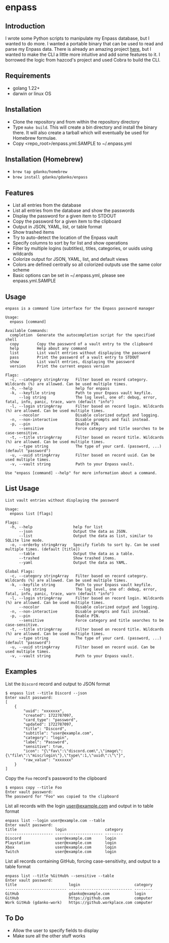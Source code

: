 # enpass

## Introduction
I wrote some Python scripts to manipulate my Enpass database, but I wanted to do more. I wanted a portable binary that can be used to read and parse my Enpass data. There is already an amazing project [here](https://github.com/hazcod/enpass-cli.git), but I wanted to make the CLI a little more intuitive and add some features to it. I borrowed the logic from hazcod's project and used Cobra to build the CLI.

## Requirements
* golang 1.22+
* darwin or linux OS

## Installation
* Clone the repository and from within the repository directory
* Type `make build`. This will create a bin directory and install the binary there. It will also create a tarball which will eventually be used for Homebrew formulae.
* Copy <repo_root>/enpass.yml.SAMPLE to ~/.enpass.yml

## Installation (Homebrew)
* `brew tap gdanko/homebrew`
* `brew install gdanko/gdanko/enpass`

## Features
* List all entries from the database
* List all entries from the database and show the passwords
* Display the password for a given item to STDOUT
* Copy the password for a given item to the clipboard
* Output in JSON, YAML, list, or table format
* Show trashed items
* Try to auto-detect the location of the Enpass vault
* Specify columns to sort by for list and show operations
* Filter by multiple logins (subtitles), titles, categories, or uuids using wildcards
* Colorize output for JSON, YAML, list, and default views
* Colors are defined centrally so all colorized outputs use the same color scheme
* Basic options can be set in ~/.enpass.yml, please see enpass.yml.SAMPLE

## Usage
```
enpass is a command line interface for the Enpass password manager

Usage:
  enpass [command]

Available Commands:
  completion  Generate the autocompletion script for the specified shell
  copy        Copy the password of a vault entry to the clipboard
  help        Help about any command
  list        List vault entries without displaying the password
  pass        Print the password of a vault entry to STDOUT
  show        List vault entries, displaying the password
  version     Print the current enpass version

Flags:
  -c, --category stringArray   Filter based on record category. Wildcards (%) are allowed. Can be used multiple times.
  -h, --help                   help for enpass
  -k, --keyfile string         Path to your Enpass vault keyfile.
      --log string             The log level, one of: debug, error, fatal, info, panic, trace, warn (default "info")
  -l, --login stringArray      Filter based on record login. Wildcards (%) are allowed. Can be used multiple times.
      --nocolor                Disable colorized output and logging.
  -n, --non-interactive        Disable prompts and fail instead.
  -p, --pin                    Enable PIN.
      --sensitive              Force category and title searches to be case-sensitive.
  -t, --title stringArray      Filter based on record title. Wildcards (%) are allowed. Can be used multiple times.
      --type string            The type of your card. (password, ...) (default "password")
  -u, --uuid stringArray       Filter based on record uuid. Can be used multiple times.
  -v, --vault string           Path to your Enpass vault.

Use "enpass [command] --help" for more information about a command.
```

## List Usage
```
List vault entries without displaying the password

Usage:
  enpass list [flags]

Flags:
  -h, --help                  help for list
      --json                  Output the data as JSON.
      --list                  Output the data as list, similar to SQLite line mode.
  -o, --orderby stringArray   Specify fields to sort by. Can be used multiple times. (default [title])
      --table                 Output the data as a table.
      --trashed               Show trashed items.
      --yaml                  Output the data as YAML.

Global Flags:
  -c, --category stringArray   Filter based on record category. Wildcards (%) are allowed. Can be used multiple times.
  -k, --keyfile string         Path to your Enpass vault keyfile.
      --log string             The log level, one of: debug, error, fatal, info, panic, trace, warn (default "info")
  -l, --login stringArray      Filter based on record login. Wildcards (%) are allowed. Can be used multiple times.
      --nocolor                Disable colorized output and logging.
  -n, --non-interactive        Disable prompts and fail instead.
  -p, --pin                    Enable PIN.
      --sensitive              Force category and title searches to be case-sensitive.
  -t, --title stringArray      Filter based on record title. Wildcards (%) are allowed. Can be used multiple times.
      --type string            The type of your card. (password, ...) (default "password")
  -u, --uuid stringArray       Filter based on record uuid. Can be used multiple times.
  -v, --vault string           Path to your Enpass vault.
```

## Examples
List the `Discord` record and output to JSON format
```
$ enpass list --title Discord --json
Enter vault password:
[
    {
        "uuid": "xxxxxxx",
        "created": 1722787097,
        "card_type": "password",
        "updated": 1722787097,
        "title": "Discord",
        "subtitle": "user@example.com",
        "category": "login",
        "label": "Password",
        "sensitive": true,
        "icon": "{\"fav\":\"discord.com\",\"image\":{\"file\":\"misc/login\"},\"type\":1,\"uuid\":\"\"}",
        "raw_value": "xxxxxxx"
    }
]
```

Copy the `Foo` record's password to the clipboard
```
$ enpass copy --title Foo
Enter vault password:
The password for "Foo" was copied to the clipboard
```

List all records with the login user@example.com and output in to table format
```
enpass list --login user@example.com --table
Enter vault password:
title                 login                 category
--------------------- --------------------- --------
Discord               user@example.com      login
Playstation           user@example.com      login
Xbox                  user@example.com      login
Twitch                user@example.com      login
```

List all records containing GitHub, forcing case-sensitivity, and output to a table format
```
enpass list --title %GitHub% --sensitive --table
Enter vault password:
title                       login                        category
--------------------------- ---------------------------- --------
GitHub                      gdanko@example.com           login
GitHub                      https://github.com           computer
Work GitHub (gdanko-work)   https://github.workplace.com computer
```

## To Do
* Allow the user to specify fields to display
* Make sure all the other stuff works
